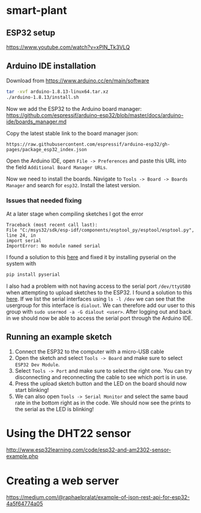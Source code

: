 # smart-plant


## ESP32 setup
https://www.youtube.com/watch?v=xPlN_Tk3VLQ

## Arduino IDE installation
Download from https://www.arduino.cc/en/main/software

```bash
tar -xvf arduino-1.8.13-linux64.tar.xz
./arduino-1.8.13/install.sh
```

Now we add the ESP32 to the Arduino board manager:
https://github.com/espressif/arduino-esp32/blob/master/docs/arduino-ide/boards_manager.md

Copy the latest stable link to the board manager json:
```
https://raw.githubusercontent.com/espressif/arduino-esp32/gh-pages/package_esp32_index.json
```

Open the Arduino IDE, open `File -> Preferences` and paste this URL into the field `Additional Board Manager URLs`.

Now we need to install the boards. Navigate to `Tools -> Board -> Boards Manager` and search for `esp32`. Install the latest version.

### Issues that needed fixing
At a later stage when compiling sketches I got the error
```
Traceback (most recent call last):
File "C:/msys32/sdk/esp-idf/components/esptool_py/esptool/esptool.py", line 24, in
import serial
ImportError: No module named serial
```

I found a solution to this [here](https://github.com/espressif/esptool/issues/171) and fixed it by installing pyserial on the system with
```bash
pip install pyserial
```

I also had a problem with not having access to the serial port `/dev/ttyUSB0` when attempting to upload sketches to the ESP32. I found a solution to this [here](https://www.arduino.cc/en/guide/linux#toc6). If we list the serial interfaces using `ls -l /dev` we can see that the usergroup for this interface is `dialout`. We can therefore add our user to this group with `sudo usermod -a -G dialout <user>`. After logging out and back in we should now be able to access the serial port through the Arduino IDE.

## Running an example sketch

1. Connect the ESP32 to the computer with a micro-USB cable
2. Open the sketch and select `Tools -> Board` and make sure to select `ESP32 Dev Module`.
3. Select `Tools -> Port` and make sure to select the right one. You can try disconnecting and reconnecting the cable to see which port is in use.
4. Press the upload sketch button and the LED on the board should now start blinking!
5. We can also open `Tools -> Serial Monitor` and select the same baud rate in the bottom right as in the code. We should now see the prints to the serial as the LED is blinking!

# Using the DHT22 sensor
http://www.esp32learning.com/code/esp32-and-am2302-sensor-example.php

# Creating a web server
https://medium.com/@raphaelpralat/example-of-json-rest-api-for-esp32-4a5f64774a05
